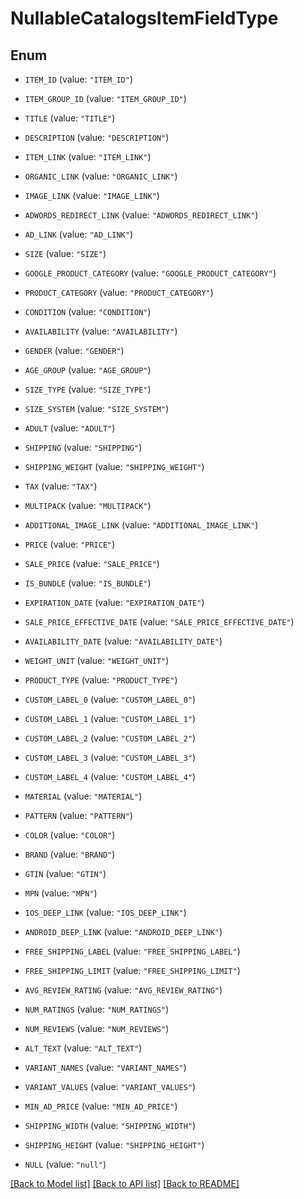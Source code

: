 # NullableCatalogsItemFieldType

## Enum


* `ITEM_ID` (value: `"ITEM_ID"`)

* `ITEM_GROUP_ID` (value: `"ITEM_GROUP_ID"`)

* `TITLE` (value: `"TITLE"`)

* `DESCRIPTION` (value: `"DESCRIPTION"`)

* `ITEM_LINK` (value: `"ITEM_LINK"`)

* `ORGANIC_LINK` (value: `"ORGANIC_LINK"`)

* `IMAGE_LINK` (value: `"IMAGE_LINK"`)

* `ADWORDS_REDIRECT_LINK` (value: `"ADWORDS_REDIRECT_LINK"`)

* `AD_LINK` (value: `"AD_LINK"`)

* `SIZE` (value: `"SIZE"`)

* `GOOGLE_PRODUCT_CATEGORY` (value: `"GOOGLE_PRODUCT_CATEGORY"`)

* `PRODUCT_CATEGORY` (value: `"PRODUCT_CATEGORY"`)

* `CONDITION` (value: `"CONDITION"`)

* `AVAILABILITY` (value: `"AVAILABILITY"`)

* `GENDER` (value: `"GENDER"`)

* `AGE_GROUP` (value: `"AGE_GROUP"`)

* `SIZE_TYPE` (value: `"SIZE_TYPE"`)

* `SIZE_SYSTEM` (value: `"SIZE_SYSTEM"`)

* `ADULT` (value: `"ADULT"`)

* `SHIPPING` (value: `"SHIPPING"`)

* `SHIPPING_WEIGHT` (value: `"SHIPPING_WEIGHT"`)

* `TAX` (value: `"TAX"`)

* `MULTIPACK` (value: `"MULTIPACK"`)

* `ADDITIONAL_IMAGE_LINK` (value: `"ADDITIONAL_IMAGE_LINK"`)

* `PRICE` (value: `"PRICE"`)

* `SALE_PRICE` (value: `"SALE_PRICE"`)

* `IS_BUNDLE` (value: `"IS_BUNDLE"`)

* `EXPIRATION_DATE` (value: `"EXPIRATION_DATE"`)

* `SALE_PRICE_EFFECTIVE_DATE` (value: `"SALE_PRICE_EFFECTIVE_DATE"`)

* `AVAILABILITY_DATE` (value: `"AVAILABILITY_DATE"`)

* `WEIGHT_UNIT` (value: `"WEIGHT_UNIT"`)

* `PRODUCT_TYPE` (value: `"PRODUCT_TYPE"`)

* `CUSTOM_LABEL_0` (value: `"CUSTOM_LABEL_0"`)

* `CUSTOM_LABEL_1` (value: `"CUSTOM_LABEL_1"`)

* `CUSTOM_LABEL_2` (value: `"CUSTOM_LABEL_2"`)

* `CUSTOM_LABEL_3` (value: `"CUSTOM_LABEL_3"`)

* `CUSTOM_LABEL_4` (value: `"CUSTOM_LABEL_4"`)

* `MATERIAL` (value: `"MATERIAL"`)

* `PATTERN` (value: `"PATTERN"`)

* `COLOR` (value: `"COLOR"`)

* `BRAND` (value: `"BRAND"`)

* `GTIN` (value: `"GTIN"`)

* `MPN` (value: `"MPN"`)

* `IOS_DEEP_LINK` (value: `"IOS_DEEP_LINK"`)

* `ANDROID_DEEP_LINK` (value: `"ANDROID_DEEP_LINK"`)

* `FREE_SHIPPING_LABEL` (value: `"FREE_SHIPPING_LABEL"`)

* `FREE_SHIPPING_LIMIT` (value: `"FREE_SHIPPING_LIMIT"`)

* `AVG_REVIEW_RATING` (value: `"AVG_REVIEW_RATING"`)

* `NUM_RATINGS` (value: `"NUM_RATINGS"`)

* `NUM_REVIEWS` (value: `"NUM_REVIEWS"`)

* `ALT_TEXT` (value: `"ALT_TEXT"`)

* `VARIANT_NAMES` (value: `"VARIANT_NAMES"`)

* `VARIANT_VALUES` (value: `"VARIANT_VALUES"`)

* `MIN_AD_PRICE` (value: `"MIN_AD_PRICE"`)

* `SHIPPING_WIDTH` (value: `"SHIPPING_WIDTH"`)

* `SHIPPING_HEIGHT` (value: `"SHIPPING_HEIGHT"`)

* `NULL` (value: `"null"`)


[[Back to Model list]](../README.md#documentation-for-models) [[Back to API list]](../README.md#documentation-for-api-endpoints) [[Back to README]](../README.md)


